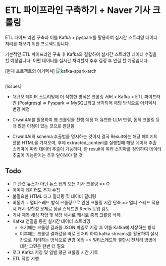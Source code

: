 # ETL 파이프라인 구축하기 + Naver 기사 크롤링
ETL 파이프 라인 구축과 이를 Kafka + pyspark를 활용하여 실시간 스트리밍 데이터 처리를 해보기 위한 프로젝트입니다.

기본적인 ETL 파이프라인 구축 후 Kafka와 결합하여 실시간 스트리밍 데이터 수집을 할 예정입니다.
어떤 데이터를 실시간 처리할지 추후 결정 후 연결 할 예정입니다.

[현재 프로젝트의 아키텍쳐]
![kafka-spark-arch](https://github.com/user-attachments/assets/ba964459-b77c-4cd6-a5f3-ca26a671b790)


<br>
[Issues]

* 대규모 데이터 스트리밍에 더 적합한 방식은 크롤링 서버 > Kafka > ETL 파이프라인 (Postgresql => Pyspark => MySQL)라고 생각되어 해당 방식으로 아키텍처 변경 예정

* Crwal4AI를 활용하여 웹 크롤링을 진행 예정 더 유연한 LLM 연결, 동적 크롤링 등 더 많은 이점이 있는 것으로 판단됨

* Crwal4AI의 schema 추출법을 명시하는 것이지 결국 Result에는 해당 페이지의 전문 HTML을 가져오며, 후에 extracted_content를 실행할때 해당 데이터 추출 스키마에 따라 데이터 추출이 가능하다, 한 result에 여러 스키마를 정의하여 데이터       추출이 가능한지는 추후 알아봐야 할 것


## Todo

* IT 관련 뉴스가 아닌 뉴스 탭의 모든 기사 크롤링 => O
* 이미지 데이터도 추가 수집
* 불필요한 HTML 태그 필터링 및 데이터 필터링
* 비동기 + 멀티스레드 방식 크롤링으로 인한 크롤링 시간 단축 => 멀티 스레드 적용 시 캐시 정합성 문제로 싱글 스레드인 Redis 도입 검토
* 기사 제목 해싱 작업 및 해당 해시로 캐시로 중복 크롤링 삭제
* Kafka 연결을 통한 실시간 데이터 스트리밍
  * 초기에는 크롤링 결과를 JSON 파일로 저장 후 이를 Kafka에 저장하는 방식
  * 이후에는 크롤링 결과값을 바로 전처리 하여 kafka streams를 활용하여 실시간으로 처리하는 방식으로 변경 예정 => 멀티스레드와 결합시 전처리 방법에 대한 고민은 한번 더 필요
* 로그 Kafka 저장 및 일별 평균 크롤링 시간 기록
* ETL 작업 시행

